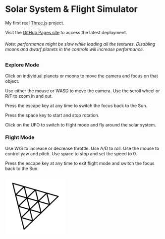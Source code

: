 # Solar System & Flight Simulator

My first real [Three.js](https://threejs.org/) project.

Visit the [GitHub Pages site](https://jarvisar.github.io/solar-system/) to access the latest deployment.

###### Note: performance might be slow while loading all the textures. Disabling moons and dwarf planets in the controls will increase performance.

### Explore Mode

Click on individual planets or moons to move the camera and focus on that object.

Use either the mouse or WASD to move the camera. Use the scroll wheel or R/F to zoom in and out.

Press the escape key at any time to switch the focus back to the Sun.

Press the space key to start and stop rotation.

Click on the UFO to switch to flight mode and fly around the solar system. 

### Flight Mode

Use W/S to increase or decrease throttle. Use A/D to roll. Use the mouse to control yaw and pitch. Use space to stop and set the speed to 0.

Press the escape key at any time to exit flight mode and switch the focus back to the Sun.

<p align="left">
  <img src="https://github.com/jarvisar/solar-system/blob/main/public/icon/android-chrome-192x192.png" alt="Three.js" title"Three.js">
</p>
